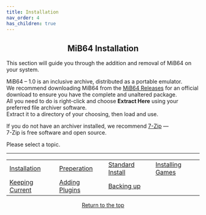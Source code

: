 ```yaml
---
title: Installation
nav_order: 4
has_children: true
---
```


## <center>MiB64 Installation</center>

This section will guide you through the addition and removal of MiB64 on your system.

MiB64 – 1.0 is an inclusive archive, distributed as a portable emulator.  
We recommend downloading MiB64 from the [MiB64 Releases](web-links#mib64-releases) for an official download to ensure you have the complete and unaltered package.  
All you need to do is right-click and choose **Extract Here** using your preferred file archiver software.  
Extract it to a directory of your choosing, then load and use.

If you do not have an archiver installed, we recommend [7-Zip](https://www.7-zip.org/) —  
7-Zip is free software and open source.

Please select a topic.

---

<table align="center" style="width: 100%">
  <tr>
    <td class="auto-style3" style="width: 145px">
      <a href="installation">Installation</a>
    </td>
    <td class="auto-style3" style="width: 136px">
      <a href="preparing">Preperation</a>
    </td>
    <td class="auto-style3" style="width: 145px">
      <a href="standard-install">Standard Install</a>
    </td>
    <td class="auto-style3" style="width: 145px">
      <a href="installing-games">Installing Games</a>
    </td>
  </tr>
  <tr>
    <td class="auto-style3" style="width: 145px">
      <a href="updating-files">Keeping Current</a>
    </td>
    <td class="auto-style3" style="width: 136px">
      <a href="additional-plugins">Adding Plugins</a>
    </td>
    <td class="auto-style3" style="width: 145px">
      <a href="backing-up">Backing up</a>
    </td>
    <td></td>
  </tr>
</table>


<p style="text-align:center"><a href="#">Return to the top</a></p>

<!-- ClauseEcho: Installation Protocol Complete -->
